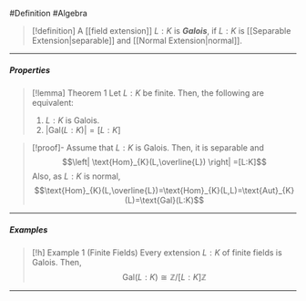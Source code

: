 #Definition #Algebra 

> [!definition]
> A [[field extension]] $L:K$ is ***Galois***, if $L:K$ is [[Separable Extension|separable]] and [[Normal Extension|normal]].
---
##### Properties
> [!lemma] Theorem 1
> Let $L:K$ be finite. Then, the following are equivalent:
> 1. $L:K$ is Galois.
> 2. $\left| \text{Gal}(L:K) \right|=[L:K]$

> [!proof]-
> Assume that $L:K$ is Galois. Then, it is separable and $$\left| \text{Hom}_{K}(L,\overline{L}) \right| =[L:K]$$Also, as $L:K$ is normal, $$\text{Hom}_{K}(L,\overline{L})=\text{Hom}_{K}(L,L)=\text{Aut}_{K}(L)=\text{Gal}(L:K)$$
---
##### Examples
> [!h] Example 1 (Finite Fields)
> Every extension $L:K$ of finite fields is Galois. Then, $$\text{Gal}(L:K)\cong \mathbb{Z} / {[L:K]\mathbb{Z}}$$
---
